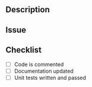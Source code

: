 ## Description
<!--- Describe your changes in detail -->

## Issue 
<!-- Link to issue the pull request solves -->

## Checklist
- [ ] Code is commented
- [ ] Documentation updated
- [ ] Unit tests written and passed
<!-- If no unit tests, why and what other testing has been done -->